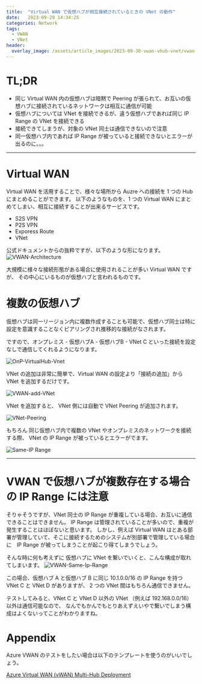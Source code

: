 ```yaml
---
title:  "Virtual WAN で仮想ハブが相互接続されているときの VNet の動作"
date:   2023-09-29 14:34:25
categories: Network
tags:
  - VWAN
  - VNet
header:
  overlay_image: /assets/article_images/2023-09-30-vwan-vhub-vnet/vwan-architecture.png
---
```


# TL;DR

- 同じ Virtual WAN 内の仮想ハブは暗黙で Peering が張られて、お互いの仮想ハブに接続されているネットワークは相互に通信が可能
- 仮想ハブについては VNet を接続できるが、違う仮想ハブであれば同じ IP Range の VNet を接続できる
- 接続できてしまうが、対象の VNet 同士は通信できないので注意
- 同一仮想ハブ内であれば IP Range が被っていると接続できないとエラーが出るのに。。。

----

# Virtual WAN

Virtual WAN を活用することで、様々な場所から Auzre への接続を 1 つの Hub にまとめることができます。
以下のようなものを、1 つの Virtual WAN にまとめてしまい、相互に接続することが出来るサービスです。
- S2S VPN
- P2S VPN
- Exporess Route 
- VNet

公式ドキュメントからの抜粋ですが、以下のような形になります。
![VWAN-Architecture](/assets/article_images/2023-09-30-vwan-vhub-vnet/vwan-architecture.png)

大規模に様々な接続形態がある場合に使用されることが多い Virtual WAN ですが、
その中心にいるものが仮想ハブと言われるものです。

# 複数の仮想ハブ

仮想ハブは同一リージョン内に複数作成することも可能で、仮想ハブ同士は特に設定を意識することなくピアリングされ推移的な接続がなされます。

ですので、オンプレミス - 仮想ハブA - 仮想ハブB - VNet C といった接続を設定なしで通信してくれるようになります。

![OnP-VirtualHub-Vnet](/assets/article_images/2023-09-30-vwan-vhub-vnet/onp-virtualhub-vnet.jpg)

VNet の追加は非常に簡単で、Virtual WAN の設定より「接続の追加」から VNet を追加するだけです。

![VWAN-add-VNet](/assets/article_images/2023-09-30-vwan-vhub-vnet/vwan-add-vnet.jpg)

VNet を追加すると、 VNet 側には自動で VNet Peering が追加されます。

![VNet-Peering](/assets/article_images/2023-09-30-vwan-vhub-vnet/vnet-peering.jpg)

もちろん 同じ仮想ハブ内で複数の VNet やオンプレミスのネットワークを接続する際、 VNet の IP Range が被っているとエラーがでます。

![Same-IP Range](/assets/article_images/2023-09-30-vwan-vhub-vnet/same_iprange.jpg)

----

# VWAN で仮想ハブが複数存在する場合の IP Range には注意

そりゃそうですが、VNet 同士の IP Range が重複している場合、お互いに通信できることはできません。
IP Range は管理されていることが多いので、重複が発生することはほぼないと思います。
しかし、例えば Virtual WAN はとある部署が管理していて、そこに接続するためのシステムが別部署で管理している場合に　IP Range が被ってしまうことが起こり得てしまうでしょう。

そんな時に何も考えずに 仮想ハブに VNet を繋いでいくと、こんな構成が取れてしまいます。
![VWAN-Same-Ip-Range](/assets/article_images/2023-09-30-vwan-vhub-vnet/vwan-same-ip-range.jpg)

この場合、仮想ハブ A と仮想ハブ B に同じ 10.1.0.0/16 の IP Range を持つ VNet C と VNet D がありますが、
2 つの VNet 間はもちろん通信できません。

テストしてみると、VNet C と VNet D 以外の VNet （例えば 192.168.0.0/16）以外は通信可能なので、
なんでもかんでもとりあえずえいやで繋いでしまう構成はよくないってことがわかりますね。

# Appendix

Azure VWAN のテストをしたい場合は以下のテンプレートを使うのがいいでしょう。

[Azure Virtual WAN (vWAN) Multi-Hub Deployment](https://learn.microsoft.com/ja-jp/samples/azure/azure-quickstart-templates/virtual-wan-with-all-gateways/)